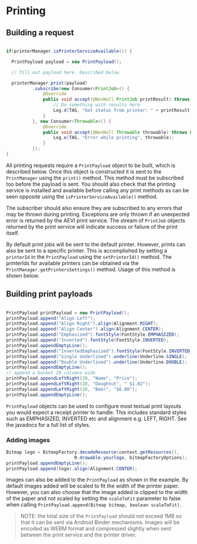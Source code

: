 # Printing

## Building a request

```java

if(printerManager.isPrinterServiceAvailable()) {

  PrintPayload payload = new PrintPayload();

  // fill out payload here. Described below

  printerManager.print(payload)
          .subscribe(new Consumer<PrintJob>() {
              @Override
              public void accept(@NonNull PrintJob printResult) throws Exception {
                  // Do something with results here
                  Log.d(TAG, "Got status from printer: " + printResult.getPrintJobState());
              }
          }, new Consumer<Throwable>() {
              @Override
              public void accept(@NonNull Throwable throwable) throws Exception {
                  Log.e(TAG, "Error while printing", throwable);
              }
          });
}

```

All printing requests require a `PrintPayload` object to be built, which is described below. Once this object is constructed it is sent to the `PrintManager` using the `print()` method. This method must be subscribed too before the payload is sent. You should also check that the printing service is installed and available before calling any print methods as can be seen opposite using the `isPrinterServiceAvailable()` method.

The subscriber should also ensure they are subscribed to any errors that may be thrown during printing. Exceptions are only thrown if an unexpected error is returned by the AEVI print service. The stream of `PrintJob` objects returned by the print service will indicate success or failure of the print itself.

By default print jobs will be sent to the default printer. However, prints can also be sent to a specific printer. This is accomplished by setting a `printerId` in the `PrintPayload` using the `setPrinterId()` method. The printerIds for available printers can be obtained via the `PrintManager.getPrintersSettings()` method. Usage of this method is shown below.

## Building print payloads

```java

PrintPayload printPayload = new PrintPayload();
printPayload.append("Align Left");
printPayload.append("Align Right").align(Alignment.RIGHT);
printPayload.append("Align Center").align(Alignment.CENTER);
printPayload.append("Emphasized").fontStyle(FontStyle.EMPHASIZED);
printPayload.append("Inverted").fontStyle(FontStyle.INVERTED);
printPayload.appendEmptyLine();
printPayload.append("InvertedEmphasized").fontStyle(FontStyle.INVERTED_EMPHASIZED);
printPayload.append("Single Underlined").underline(Underline.SINGLE);
printPayload.append("Double Underlined").underline(Underline.DOUBLE);
printPayload.appendEmptyLine();
// append a basket 20 columns wide
printPayload.appendLeftRight(20, "Name", "Price");
printPayload.appendLeftRight(20, "Doughnut", " $1.02");
printPayload.appendLeftRight(20, "Beer", "$6.00");
printPayload.appendEmptyLine();

```

`PrintPayload` objects can be used to configure most textual print layouts you would expect a receipt printer to handle.
This includes standard styles such as EMPHASIZED, INVERTED etc and alignment e.g. LEFT, RIGHT. See the javadocs for a full list of styles.

### Adding images

```java
Bitmap logo = BitmapFactory.decodeResource(context.getResources(),
                          R.drawable.yourlogo, bitmapFactoryOptions);
printPayload.appendEmptyLine();
printPayload.append(logo).align(Alignment.CENTER);
```

Images can also be added to the `PrintPayload` as shown in the example. By default images added will be scaled to fit the width of the printer paper.
However, you can also choose that the image added is clipped to the width of the paper and not scaled by setting the `scaleToFit` parameter to false
when calling `PrintPayload.append(Bitmap bitmap, boolean scaleToFit)`.

> NOTE: the total size of the `PrintPayload` should not exceed 1MB so that it can be sent via Android Binder mechanisms. Images will be encoded as
WEBM format and compressed slightly when sent between the print service and the printer driver.

